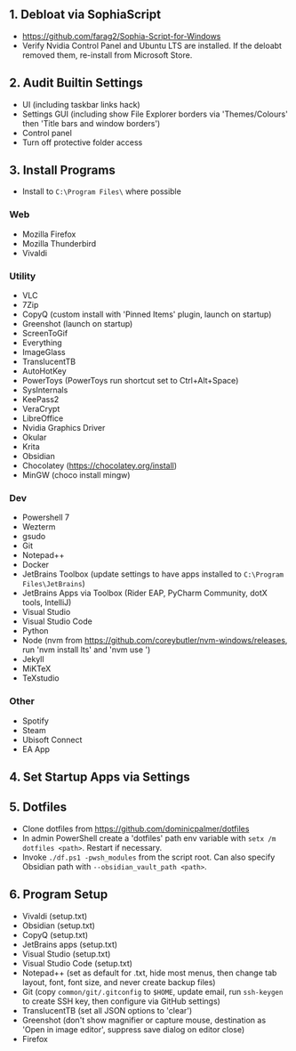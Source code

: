 ## 1. Debloat via SophiaScript
- https://github.com/farag2/Sophia-Script-for-Windows
- Verify Nvidia Control Panel and Ubuntu LTS are installed. If the deloabt removed them, re-install from Microsoft Store.

## 2. Audit Builtin Settings
- UI (including taskbar links hack)
- Settings GUI (including show File Explorer borders via 'Themes/Colours' then 'Title bars and window borders')
- Control panel
- Turn off protective folder access

## 3. Install Programs
- Install to `C:\Program Files\` where possible
### Web
- Mozilla Firefox
- Mozilla Thunderbird
- Vivaldi
### Utility
- VLC
- 7Zip
- CopyQ (custom install with 'Pinned Items' plugin, launch on startup)
- Greenshot (launch on startup)
- ScreenToGif
- Everything
- ImageGlass
- TranslucentTB
- AutoHotKey
- PowerToys (PowerToys run shortcut set to Ctrl+Alt+Space)
- SysInternals
- KeePass2
- VeraCrypt
- LibreOffice
- Nvidia Graphics Driver
- Okular
- Krita
- Obsidian
- Chocolatey (https://chocolatey.org/install)
- MinGW (choco install mingw)
### Dev
- Powershell 7
- Wezterm
- gsudo
- Git
- Notepad++
- Docker
- JetBrains Toolbox (update settings to have apps installed to `C:\Program Files\JetBrains`)
- JetBrains Apps via Toolbox (Rider EAP, PyCharm Community, dotX tools, IntelliJ)
- Visual Studio
- Visual Studio Code
- Python
- Node (nvm from https://github.com/coreybutler/nvm-windows/releases, run 'nvm install lts' and 'nvm use <version>')
- Jekyll
- MiKTeX
- TeXstudio
### Other
- Spotify
- Steam
- Ubisoft Connect
- EA App

## 4. Set Startup Apps via Settings

## 5. Dotfiles
- Clone dotfiles from https://github.com/dominicpalmer/dotfiles
- In admin PowerShell create a 'dotfiles' path env variable with `setx /m dotfiles <path>`. Restart if necessary.
- Invoke `./df.ps1 -pwsh_modules` from the script root. Can also specify Obsidian path with `--obsidian_vault_path <path>`.

## 6. Program Setup
- Vivaldi (setup.txt)
- Obsidian (setup.txt)
- CopyQ (setup.txt)
- JetBrains apps (setup.txt)
- Visual Studio (setup.txt)
- Visual Studio Code (setup.txt)
- Notepad++ (set as default for .txt, hide most menus, then change tab layout, font, font size, and never create backup files)
- Git (copy `common/git/.gitconfig` to `$HOME`, update email, run `ssh-keygen` to create SSH key, then configure via GitHub settings)
- TranslucentTB (set all JSON options to 'clear')
- Greenshot (don't show magnifier or capture mouse, destination as 'Open in image editor', suppress save dialog on editor close)
- Firefox
